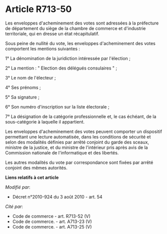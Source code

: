 # Article R713-50

Les enveloppes d'acheminement des votes sont adressées à la préfecture de département du siège de la chambre de commerce et
d'industrie territoriale, qui en dresse un état récapitulatif. 

Sous peine de nullité du vote, les enveloppes d'acheminement des votes comportent les mentions suivantes : 

1° La dénomination de la juridiction intéressée par l'élection ; 

2° La mention : " Election des délégués consulaires " ; 

3° Le nom de l'électeur ; 

4° Ses prénoms ; 

5° Sa signature ; 

6° Son numéro d'inscription sur la liste électorale ; 

7° La désignation de la catégorie professionnelle et, le cas échéant, de la sous-catégorie à laquelle il appartient. 

Les enveloppes d'acheminement des votes peuvent comporter un dispositif permettant une lecture automatisée, dans les
conditions de sécurité et selon des modalités définies par arrêté conjoint du garde des sceaux, ministre de la justice, et du
ministre de l'intérieur pris après avis de la Commission nationale de l'informatique et des libertés. 

Les autres modalités du vote par correspondance sont fixées par arrêté conjoint des mêmes autorités.

**Liens relatifs à cet article**

_Modifié par_:

  - Décret n°2010-924 du 3 août 2010 - art. 54

_Cité par_:

  - Code de commerce - art. R713-52 (V)
  - Code de commerce. - art. A713-23 (V)
  - Code de commerce. - art. A713-25 (V)
